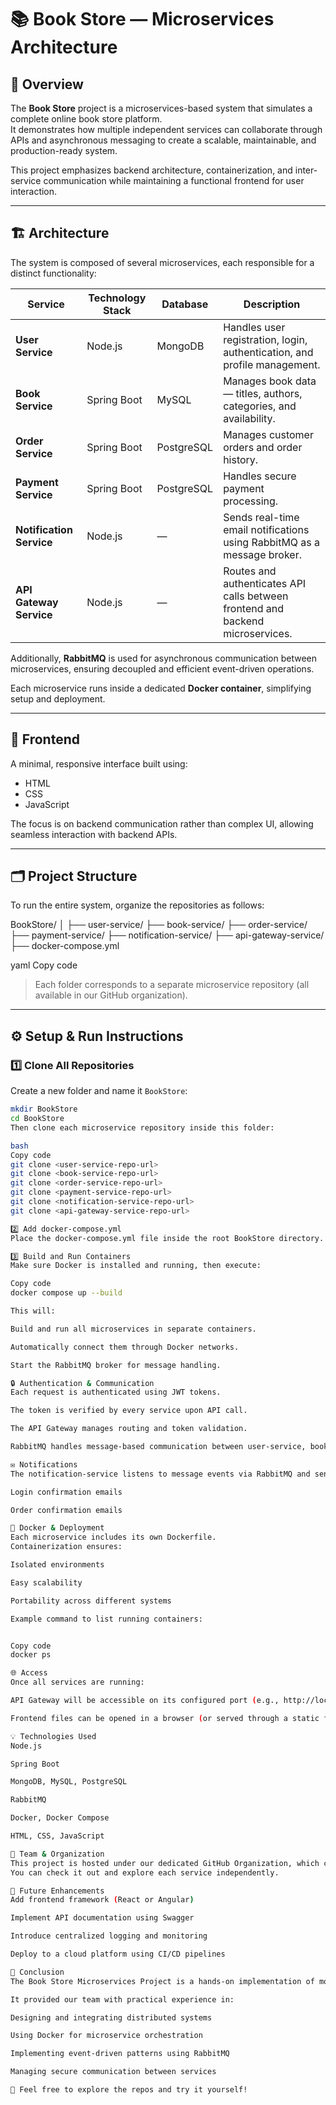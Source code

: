 # 📚 Book Store — Microservices Architecture

## 🧩 Overview
The **Book Store** project is a microservices-based system that simulates a complete online book store platform.  
It demonstrates how multiple independent services can collaborate through APIs and asynchronous messaging to create a scalable, maintainable, and production-ready system.

This project emphasizes backend architecture, containerization, and inter-service communication while maintaining a functional frontend for user interaction.

---

## 🏗️ Architecture
The system is composed of several microservices, each responsible for a distinct functionality:

| Service | Technology Stack | Database | Description |
|----------|------------------|-----------|--------------|
| **User Service** | Node.js | MongoDB | Handles user registration, login, authentication, and profile management. |
| **Book Service** | Spring Boot | MySQL | Manages book data — titles, authors, categories, and availability. |
| **Order Service** | Spring Boot | PostgreSQL | Manages customer orders and order history. |
| **Payment Service** | Spring Boot | PostgreSQL | Handles secure payment processing. |
| **Notification Service** | Node.js | — | Sends real-time email notifications using RabbitMQ as a message broker. |
| **API Gateway Service** | Node.js | — | Routes and authenticates API calls between frontend and backend microservices. |

Additionally, **RabbitMQ** is used for asynchronous communication between microservices, ensuring decoupled and efficient event-driven operations.

Each microservice runs inside a dedicated **Docker container**, simplifying setup and deployment.

---

## 🎨 Frontend
A minimal, responsive interface built using:
- HTML
- CSS
- JavaScript  

The focus is on backend communication rather than complex UI, allowing seamless interaction with backend APIs.

---

## 🗂️ Project Structure

To run the entire system, organize the repositories as follows:

BookStore/
│
├── user-service/
├── book-service/
├── order-service/
├── payment-service/
├── notification-service/
├── api-gateway-service/
├── docker-compose.yml

yaml
Copy code

> Each folder corresponds to a separate microservice repository (all available in our GitHub organization).

---

## ⚙️ Setup & Run Instructions

### 1️⃣ Clone All Repositories
Create a new folder and name it `BookStore`:

```bash
mkdir BookStore
cd BookStore
Then clone each microservice repository inside this folder:

bash
Copy code
git clone <user-service-repo-url>
git clone <book-service-repo-url>
git clone <order-service-repo-url>
git clone <payment-service-repo-url>
git clone <notification-service-repo-url>
git clone <api-gateway-service-repo-url>

2️⃣ Add docker-compose.yml
Place the docker-compose.yml file inside the root BookStore directory.

3️⃣ Build and Run Containers
Make sure Docker is installed and running, then execute:

Copy code
docker compose up --build

This will:

Build and run all microservices in separate containers.

Automatically connect them through Docker networks.

Start the RabbitMQ broker for message handling.

🔒 Authentication & Communication
Each request is authenticated using JWT tokens.

The token is verified by every service upon API call.

The API Gateway manages routing and token validation.

RabbitMQ handles message-based communication between user-service, book-service, order-service, and notification-service.

✉️ Notifications
The notification-service listens to message events via RabbitMQ and sends:

Login confirmation emails

Order confirmation emails

🐳 Docker & Deployment
Each microservice includes its own Dockerfile.
Containerization ensures:

Isolated environments

Easy scalability

Portability across different systems

Example command to list running containers:


Copy code
docker ps

🌐 Access
Once all services are running:

API Gateway will be accessible on its configured port (e.g., http://localhost:8080)

Frontend files can be opened in a browser (or served through a static file server).

💡 Technologies Used
Node.js

Spring Boot

MongoDB, MySQL, PostgreSQL

RabbitMQ

Docker, Docker Compose

HTML, CSS, JavaScript

🤝 Team & Organization
This project is hosted under our dedicated GitHub Organization, which contains all individual microservice repositories.
You can check it out and explore each service independently.

🚀 Future Enhancements
Add frontend framework (React or Angular)

Implement API documentation using Swagger

Introduce centralized logging and monitoring

Deploy to a cloud platform using CI/CD pipelines

🏁 Conclusion
The Book Store Microservices Project is a hands-on implementation of modern backend architecture principles, emphasizing modularity, scalability, and asynchronous communication.

It provided our team with practical experience in:

Designing and integrating distributed systems

Using Docker for microservice orchestration

Implementing event-driven patterns using RabbitMQ

Managing secure communication between services

💬 Feel free to explore the repos and try it yourself!
